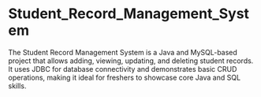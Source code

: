# Student_Record_Management_System 
The Student Record Management System is a Java and MySQL-based project that allows adding, viewing, updating, and deleting student records. It uses JDBC for database connectivity and demonstrates basic CRUD operations, making it ideal for freshers to showcase core Java and SQL skills.
